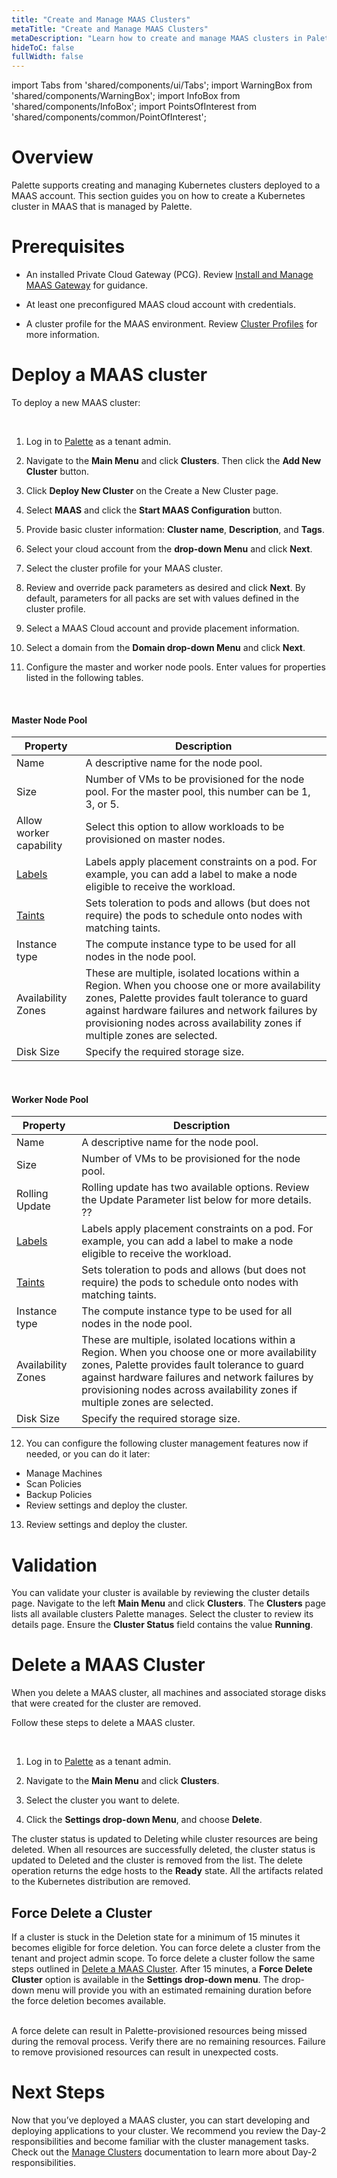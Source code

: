 ```yaml
---
title: "Create and Manage MAAS Clusters"
metaTitle: "Create and Manage MAAS Clusters"
metaDescription: "Learn how to create and manage MAAS clusters in Palette."
hideToC: false
fullWidth: false
---
```


import Tabs from 'shared/components/ui/Tabs';
import WarningBox from 'shared/components/WarningBox';
import InfoBox from 'shared/components/InfoBox';
import PointsOfInterest from 'shared/components/common/PointOfInterest';

# Overview 

Palette supports creating and managing Kubernetes clusters deployed to a MAAS account. This section guides you on how to create a Kubernetes cluster in MAAS that is managed by Palette.

# Prerequisites

- An installed Private Cloud Gateway (PCG). Review [Install and Manage MAAS Gateway](/clusters/data-center/maas/install-manage-maas-pcg) for guidance.


- At least one preconfigured MAAS cloud account with credentials.


- A cluster profile for the MAAS environment. Review [Cluster Profiles](/cluster-profiles) for more information. 

# Deploy a MAAS cluster

To deploy a new MAAS cluster:

<br />

1. Log in to [Palette](https://console.spectrocloud.com) as a tenant admin.


2. Navigate to the **Main Menu** and click **Clusters**. Then click the **Add New Cluster** button.


3. Click **Deploy New Cluster** on the Create a New Cluster page.


4. Select **MAAS** and click the **Start MAAS Configuration** button.


5. Provide basic cluster information: **Cluster name**, **Description**, and **Tags**.


6. Select your cloud account from the **drop-down Menu** and click **Next**.


7. Select the cluster profile for your MAAS cluster. 


8. Review and override pack parameters as desired and click **Next**. By default, parameters for all packs are set with values defined in the cluster profile.


9. Select a MAAS Cloud account and provide placement information.


10. Select a domain from the **Domain drop-down Menu** and click **Next**. 


11. Configure the master and worker node pools. Enter values for properties listed in the following tables.

<br />


#### Master Node Pool

| Property | Description |
|-----------|-------------|
| Name | A descriptive name for the node pool. |
| Size | Number of VMs to be provisioned for the node pool. For the master pool, this number can be 1, 3, or 5. |
| Allow worker capability | Select this option to allow workloads to be provisioned on master nodes. |
| [Labels](/clusters/cluster-management/taints#overviewonlabels) | Labels apply placement constraints on a pod. For example, you can add a label to make a node eligible to receive the workload. |
| [Taints](/clusters/cluster-management/taints#overviewontaints) | Sets toleration to pods and allows (but does not require) the pods to schedule onto nodes with matching taints. |
| Instance type | The compute instance type to be used for all nodes in the node pool. |
| Availability Zones | These are multiple, isolated locations within a Region. When you choose one or more availability zones, Palette provides fault tolerance to guard against hardware failures and network failures by provisioning nodes across availability zones if multiple zones are selected. |
| Disk Size | Specify the required storage size. |

<br />


#### Worker Node Pool

| Property | Description |
|-----------|-------------|
| Name | A descriptive name for the node pool. |
| Size | Number of VMs to be provisioned for the node pool.|
| Rolling Update | Rolling update has two available options. Review the Update Parameter list below for more details. ?? |
| [Labels](/clusters/cluster-management/taints#overviewonlabels) | Labels apply placement constraints on a pod. For example, you can add a label to make a node eligible to receive the workload. |
| [Taints](/clusters/cluster-management/taints#overviewontaints) | Sets toleration to pods and allows (but does not require) the pods to schedule onto nodes with matching taints. |
| Instance type | The compute instance type to be used for all nodes in the node pool. |
| Availability Zones | These are multiple, isolated locations within a Region. When you choose one or more availability zones, Palette provides fault tolerance to guard against hardware failures and network failures by provisioning nodes across availability zones if multiple zones are selected. |
| Disk Size | Specify the required storage size. |


12. You can configure the following cluster management features now if needed, or you can do it later:

- Manage Machines
- Scan Policies
- Backup Policies
- Review settings and deploy the cluster. 

13. Review settings and deploy the cluster. 


# Validation

You can validate your cluster is available by reviewing the cluster details page. Navigate to the left **Main Menu** and click **Clusters**. The **Clusters** page lists all available clusters Palette manages. Select the cluster to review its details page. Ensure the **Cluster Status** field contains the value **Running**.



# Delete a MAAS Cluster

When you delete a MAAS cluster, all machines and associated storage disks that were created for the cluster are removed. 

Follow these steps to delete a MAAS cluster.

<br />

1. Log in to [Palette](https://console.spectrocloud.com) as a tenant admin.


2. Navigate to the **Main Menu** and click **Clusters**. 


3. Select the cluster you want to delete.


4. Click the **Settings drop-down Menu**, and choose **Delete**.

The cluster status is updated to Deleting while cluster resources are being deleted. When all resources are successfully deleted, the cluster status is updated to Deleted and the cluster is removed from the list. The delete operation returns the edge hosts to the **Ready** state. All the artifacts related to the Kubernetes distribution are removed.


## Force Delete a Cluster

If a cluster is stuck in the Deletion state for a minimum of 15 minutes it becomes eligible for force deletion. You can force delete a cluster from the tenant and project admin scope. To force delete a cluster follow the same steps outlined in [Delete a MAAS Cluster](/clusters/data-center/maas/create-manage-maas-clusters#deleteamaascluster). After 15 minutes, a **Force Delete Cluster** option is available in the **Settings drop-down menu**. The drop-down menu will provide you with an estimated remaining duration before the force deletion becomes available.

<br />

<WarningBox>
A force delete can result in Palette-provisioned resources being missed during the removal process. Verify there are no remaining resources. Failure to remove provisioned resources can result in unexpected costs.
</WarningBox>

# Next Steps

Now that you’ve deployed a MAAS cluster, you can start developing and deploying applications to your cluster. We recommend you review the Day-2 responsibilities and become familiar with the cluster management tasks. Check out the [Manage Clusters](/clusters/cluster-management) documentation to learn more about Day-2 responsibilities.



<br />

<br />
